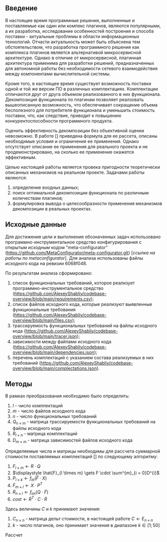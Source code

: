## Введение

В настоящее время программные решения, выполненные и поставляемые как один или компекс плагинов, являются популярными, а их разработка, исследование особенностей построения и способа поставки - актуальные проблемы в области информационных технологий. Отчасти актуальность может быть объяснена тем обстоятельством, что разработка программного решения как комплекса плагинов является альтернативой микросервисной архитектуре. Однако в отличие от микросервисной, плагинная архитектура применима для разработки решений, предназначенных для автономной работы без необходимости сетевого взаимодействия между компонентами вычислительной системы.

Кроме того, в настоящее время существует возможность поставки одной и той же версии ПО в различных комплектациях. Комплектации отличаются друг от друга объемом реализованного в них функционала. Декомпозиция функционала по плагинам позволяет реалзовать вышеописанную возможность, что обеспечивает сокращение объема бесполезного для потребителя функционала и уменьшить стоимость поставки, что, как следствие, приводит к повышению конкурентоспособности программного продукта.

Оценить эффективность декомпозиции без объективной оценки невозможно. В работе [] приведена формула для ее рассета, описаны необходимые условия и ограничения ее применения. Однако отсутствует описание ее применения для реального проекта и не продемонстрировано, на сколько ее применение окажется эффективным.

Целью настоящей работы является провека пригодности теоретически описанных механизмов на реальном проекте. Задачами работы являются:

1. определение входных данных;
2. поиск оптимальной декомпозиции функционала по различным количествам плагинов;
3. формулировка вывода о целесообразности применения механизмов декомпозиции в реальных проектах.

## Исходные данные

Для достижения цели и выполнения обозначенных задач использовано программно-инструментальное средство конфигурирования с открытым исходным кодом "meta-configurator" (https://github.com/MetaConfigurator/meta-configurator.git) [*ссылка на работы по metaconfigurator*]. Для анализа использованы файлы исходного кода на ревизии 6068f048.

По результатам анализа сформировано:

1. список функциональных требований, которое реализует программно-инструментальное средство 
(https://github.com/AlexeyShabliy/codebase-overview/blob/main/requirements.csv);
2. список файлов исходного кода, которые реализуют выявленные функциональные требования 
(https://github.com/AlexeyShabliy/codebase-overview/blob/main/files.csv);
3. трассируемость функциональных требований на файлы исходного кода 
(https://github.com/AlexeyShabliy/codebase-overview/blob/main/tracer.json);
4. зависимости между файлами исходного кода 
(https://github.com/AlexeyShabliy/codebase-overview/blob/main/dependencies.json);
5. перечень комплектаций с указанием состава реализуемых в них требований 
(https://github.com/AlexeyShabliy/codebase-overview/blob/main/complectations.json).

## Методы

В рамках преобразования необходимо было определить:

1. $l$ - число комплектаций
2. $m$ - число файлов исходного кода
3. $n$ - число функциональных требований
4. $Q_{n \times m}$ - матрица трассируемости функциональных требований на файлы исходного кода
5. $R_{l \times n}$ - матрица комплектаций
6. $D_{m \times m}$ - матрица зависимостей файлов исходного кода

Определяемые числа и матрицы необходимы для рассчета суммарной стоимости поставляемых комплектаций [] по следующему алгоритму:

1. $F_{l \times m} \gets R \cdot Q$
2. $\displaystyle \hat{F}_{l \times m} \gets F \cdot \sum^{m}_{i = 0}D^{i}$
3. $P_{l \times k} \gets f_{in}(\hat{F} \cdot X)$
4. $\dot{F}_{m \times l} \gets X \cdot P^{T}$
5. $\dot{R}_{n \times l} \gets f_{im}(Q \cdot \dot{F})$
6. $cost \gets \dot{R}^{T} \cdot C \cdot \dot{R}$

Здесь величины $C$ и $k$ принимают значения:

1. $C_{n \times n}$ - матрица дельт стоимости, в настоящей работе $C \gets E_{n \times n}$
2. $k$ - число плагинов, оно принимает значения в диапазоне $k \in [1; 50]$

Рассчет 
